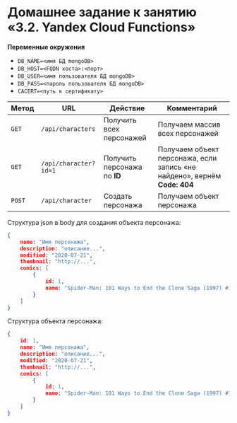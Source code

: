 # Домашнее задание к занятию «3.2. Yandex Cloud Functions»

**Переменные окружения**
* `DB_NAME=<имя БД mongoDB>`
* `DB_HOST=<FQDN хоста>:<порт>`
* `DB_USER=<имя пользователя БД mongoDB>`
* `DB_PASS=<пароль пользователя БД mongoDB>`
* `CACERT=<путь к сертификату>`


Метод | URL | Действие | Комментарий
--- | --- | ---  | ---
`GET` | `/api/characters` | Получить всех персонажей | Получаем массив всех персонажей
`GET` | `/api/character?id=1` | Получить персонажа по **ID** | Получаем объект персонажа, если запись «не найдено», вернём **Code: 404** 
`POST` | `/api/character` | Создать персонажа| Получаем объект персонажа 

Структура json в body для создания объекта персонажа:
```json
{
    name: "Имя персонажа",
    description: "описание...",
    modified: "2020-07-21",
    thumbnail: "http://...",
    comics: [
        {
            id: 1,
            name: "Spider-Man: 101 Ways to End the Clone Saga (1997) #1"
        }
    ]
}
```

Структура объекта персонажа:
```json
{
    id: 1,
    name: "Имя персонажа",
    description: "описание...",
    modified: "2020-07-21",
    thumbnail: "http://...",
    comics: [
        {
            id: 1,
            name: "Spider-Man: 101 Ways to End the Clone Saga (1997) #1"
        }
    ]
}
```
